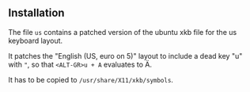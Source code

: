 ## Installation
The file `us` contains a patched version of the ubuntu xkb file for the us keyboard layout.

It patches the "English (US, euro on 5)" layout to include a dead key "<ALT-GR>u" with `"`, so that 
`<ALT-GR>u + A` evaluates to Ä.

It has to be copied to `/usr/share/X11/xkb/symbols`.

